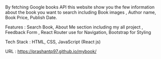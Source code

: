  By fetching Google books API this website show you the few information about the book you want to search including Book images , Author name, Book Price, Publish Date.
 
Features : Search Book, About Me section including my all project , Feedback Form , React Router use for Navigation, Bootstrap for Styling

Tech Stack : HTML, CSS, JavaScript (React js)

URL : https://prashantp97.github.io/mybook/

